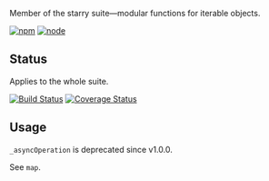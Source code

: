 Member of the starry suite—modular functions for iterable objects.

[![npm](https://img.shields.io/npm/v/starry._async-operation.svg?style=flat-square)](https://www.npmjs.com/package/starry._async-operation) [![node](https://img.shields.io/node/v/starry._async-operation.svg?style=flat-square)](https://nodejs.org/en/download/)

## Status

Applies to the whole suite.

[![Build Status](https://img.shields.io/travis/seangenabe/starry.svg?style=flat-square)](https://travis-ci.org/seangenabe/starry) [![Coverage Status](https://img.shields.io/coveralls/seangenabe/starry.svg?style=flat-square)](https://coveralls.io/github/seangenabe/starry)

## Usage

`_asyncOperation` is deprecated since v1.0.0.

See `map`.

